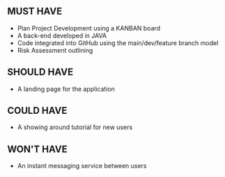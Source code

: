 **MUST HAVE**
-------------
- Plan Project Development using a KANBAN board
- A back-end developed in JAVA
- Code integrated into GitHub using the main/dev/feature branch model
- Risk Assessment outlining 

**SHOULD HAVE**
-------------
- A landing page for the application

**COULD HAVE**
-------------
- A showing around tutorial for new users

**WON'T HAVE**
-------------
- An instant messaging service between users